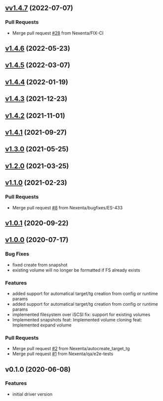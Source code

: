 
<a name="vv1.4.7"></a>
## [vv1.4.7](https://github.com/Nexenta/nexentastor-csi-driver/compare/v1.4.6...vv1.4.7) (2022-07-07)

### Pull Requests

* Merge pull request [#28](https://github.com/Nexenta/nexentastor-csi-driver/issues/28) from Nexenta/FIX-CI


<a name="v1.4.6"></a>
## [v1.4.6](https://github.com/Nexenta/nexentastor-csi-driver/compare/v1.4.5...v1.4.6) (2022-05-23)


<a name="v1.4.5"></a>
## [v1.4.5](https://github.com/Nexenta/nexentastor-csi-driver/compare/v1.4.4...v1.4.5) (2022-03-07)


<a name="v1.4.4"></a>
## [v1.4.4](https://github.com/Nexenta/nexentastor-csi-driver/compare/v1.4.3...v1.4.4) (2022-01-19)


<a name="v1.4.3"></a>
## [v1.4.3](https://github.com/Nexenta/nexentastor-csi-driver/compare/v1.4.2...v1.4.3) (2021-12-23)


<a name="v1.4.2"></a>
## [v1.4.2](https://github.com/Nexenta/nexentastor-csi-driver/compare/v1.4.1...v1.4.2) (2021-11-01)


<a name="v1.4.1"></a>
## [v1.4.1](https://github.com/Nexenta/nexentastor-csi-driver/compare/v1.3.0...v1.4.1) (2021-09-27)


<a name="v1.3.0"></a>
## [v1.3.0](https://github.com/Nexenta/nexentastor-csi-driver/compare/v1.2.0...v1.3.0) (2021-05-25)


<a name="v1.2.0"></a>
## [v1.2.0](https://github.com/Nexenta/nexentastor-csi-driver/compare/v1.1.0...v1.2.0) (2021-03-25)


<a name="v1.1.0"></a>
## [v1.1.0](https://github.com/Nexenta/nexentastor-csi-driver/compare/v1.0.1...v1.1.0) (2021-02-23)

### Pull Requests

* Merge pull request [#8](https://github.com/Nexenta/nexentastor-csi-driver/issues/8) from Nexenta/bugfixes/ES-433


<a name="v1.0.1"></a>
## [v1.0.1](https://github.com/Nexenta/nexentastor-csi-driver/compare/v1.0.0...v1.0.1) (2020-09-22)


<a name="v1.0.0"></a>
## [v1.0.0](https://github.com/Nexenta/nexentastor-csi-driver/compare/v0.1.0...v1.0.0) (2020-07-17)

### Bug Fixes

* fixed create from snapshot
* existing volume will no longer be formatted if FS already exists

### Features

* added support for automatical target/tg creation from config or runtime params
* added support for automatical target/tg creation from config or runtime params
* implemented filesystem over iSCSI fix: support for existing volumes
* Implemented snapshots feat: Implemented volume cloning feat: Implemented expand volume

### Pull Requests

* Merge pull request [#2](https://github.com/Nexenta/nexentastor-csi-driver/issues/2) from Nexenta/autocreate_target_tg
* Merge pull request [#1](https://github.com/Nexenta/nexentastor-csi-driver/issues/1) from Nexenta/qa/e2e-tests


<a name="v0.1.0"></a>
## v0.1.0 (2020-06-08)

### Features

* initial driver version

